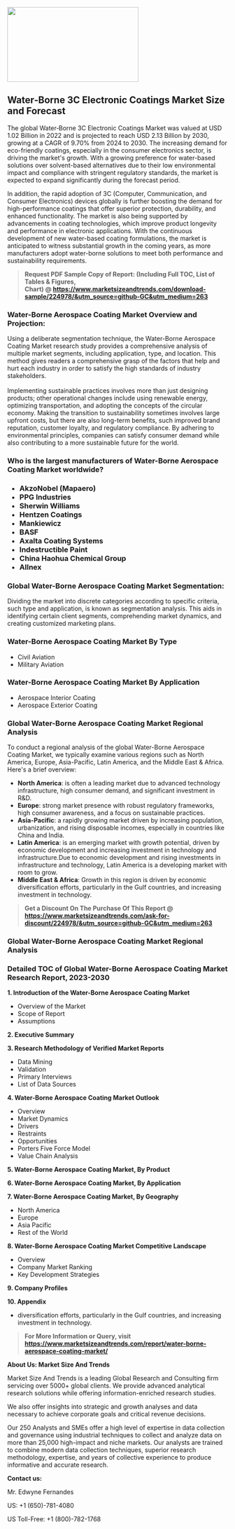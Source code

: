 <p><img class="alignnone size-medium wp-image-20088" src="https://ffe5etoiles.com/wp-content/uploads/2024/12/MST1-300x171.png" alt="" width="300" height="171" /></p><h2>Water‐Borne 3C Electronic Coatings Market Size and Forecast</h2><p>The global Water‐Borne 3C Electronic Coatings Market was valued at USD 1.02 Billion in 2022 and is projected to reach USD 2.13 Billion by 2030, growing at a CAGR of 9.70% from 2024 to 2030. The increasing demand for eco-friendly coatings, especially in the consumer electronics sector, is driving the market's growth. With a growing preference for water-based solutions over solvent-based alternatives due to their low environmental impact and compliance with stringent regulatory standards, the market is expected to expand significantly during the forecast period.</p><p>In addition, the rapid adoption of 3C (Computer, Communication, and Consumer Electronics) devices globally is further boosting the demand for high-performance coatings that offer superior protection, durability, and enhanced functionality. The market is also being supported by advancements in coating technologies, which improve product longevity and performance in electronic applications. With the continuous development of new water-based coating formulations, the market is anticipated to witness substantial growth in the coming years, as more manufacturers adopt water-borne solutions to meet both performance and sustainability requirements.</p></p><blockquote id="" class=""><strong>Request PDF Sample Copy of Report: (Including Full TOC, List of Tables &amp; Figures, Chart)&nbsp;@&nbsp;<strong><a href="https://www.marketsizeandtrends.com/download-sample/224978/&utm_source=github-GC&utm_medium=263" target="_blank">https://www.marketsizeandtrends.com/download-sample/224978/&utm_source=github-GC&utm_medium=263</a></strong></strong></blockquote><h3 id="" class="">Water-Borne Aerospace Coating Market&nbsp;Overview and Projection:</h3><p id="" class="">Using a deliberate segmentation technique, the Water-Borne Aerospace Coating Market research study provides a comprehensive analysis of multiple market segments, including application, type, and location. This method gives readers a comprehensive grasp of the factors that help and hurt each industry in order to satisfy the high standards of industry stakeholders. <br /> <br />Implementing sustainable practices involves more than just designing products; other operational changes include using renewable energy, optimizing transportation, and adopting the concepts of the circular economy. Making the transition to sustainability sometimes involves large upfront costs, but there are also long-term benefits, such improved brand reputation, customer loyalty, and regulatory compliance. By adhering to environmental principles, companies can satisfy consumer demand while also contributing to a more sustainable future for the world.</p><h3 id="" class="">Who is the largest manufacturers of&nbsp;Water-Borne Aerospace Coating Market worldwide?</h3><h3 class=""><p><ul><li>AkzoNobel (Mapaero) </li><li> PPG Industries </li><li> Sherwin Williams </li><li> Hentzen Coatings </li><li> Mankiewicz </li><li> BASF </li><li> Axalta Coating Systems </li><li> Indestructible Paint </li><li> China Haohua Chemical Group </li><li> Allnex</li></ul></p></h3><h3 id="" class="">Global&nbsp;Water-Borne Aerospace Coating Market Segmentation:</h3><p id="" class="">Dividing the market into discrete categories according to specific criteria, such type and application, is known as segmentation analysis. This aids in identifying certain client segments, comprehending market dynamics, and creating customized marketing plans.</p><h3 id="" class="">Water-Borne Aerospace Coating Market&nbsp;By Type</h3><p><p><ul><li>Civil Aviation</li><li> Military Aviation</p></li></ul></p></p><h3 id="" class="">Water-Borne Aerospace Coating Market&nbsp;By Application</h3><p class=""><p><ul><li>Aerospace Interior Coating</li><li> Aerospace Exterior Coating</li></ul></p></p><h3 id="" class="">Global Water-Borne Aerospace Coating Market Regional Analysis</h3><p id="" class="">To conduct a regional analysis of the global Water-Borne Aerospace Coating Market, we typically examine various regions such as North America, Europe, Asia-Pacific, Latin America, and the Middle East &amp; Africa. Here's a brief overview:</p><ul><li><strong>North America</strong>: is often a leading market due to advanced technology infrastructure, high consumer demand, and significant investment in R&amp;D.</li><li><strong>Europe</strong>: strong market presence with robust regulatory frameworks, high consumer awareness, and a focus on sustainable practices.</li><li><strong>Asia-Pacific</strong>: a rapidly growing market driven by increasing population, urbanization, and rising disposable incomes, especially in countries like China and India.</li><li><strong>Latin America</strong>: is an emerging market with growth potential, driven by economic development and increasing investment in technology and infrastructure.Due to economic development and rising investments in infrastructure and technology, Latin America is a developing market with room to grow.</li><li><strong>Middle East &amp; Africa</strong>: Growth in this region is driven by economic diversification efforts, particularly in the Gulf countries, and increasing investment in technology.</li></ul><blockquote id="" class=""><strong>Get a Discount On The Purchase Of This Report @ <strong><a href="https://www.marketsizeandtrends.com/ask-for-discount/224978/&utm_source=github-GC&utm_medium=263" target="_blank">https://www.marketsizeandtrends.com/ask-for-discount/224978/&utm_source=github-GC&utm_medium=263</a></strong></strong></blockquote><h3 id="" class="">Global Water-Borne Aerospace Coating Market Regional Analysis</h3><h3 id="" class="">Detailed TOC of Global Water-Borne Aerospace Coating Market Research Report, 2023-2030</h3><p id="" class=""><strong>1. Introduction of the Water-Borne Aerospace Coating Market</strong></p><ul><li>Overview of the Market</li><li>Scope of Report</li><li>Assumptions</li></ul><p id="" class=""><strong>2. Executive Summary</strong></p><p id="" class=""><strong>3. Research Methodology of Verified Market Reports</strong></p><ul><li>Data Mining</li><li>Validation</li><li>Primary Interviews</li><li>List of Data Sources</li></ul><p id="" class=""><strong>4. Water-Borne Aerospace Coating Market Outlook</strong></p><ul><li>Overview</li><li>Market Dynamics</li><li>Drivers</li><li>Restraints</li><li>Opportunities</li><li>Porters Five Force Model</li><li>Value Chain Analysis</li></ul><p id="" class=""><strong>5. Water-Borne Aerospace Coating Market, By Product</strong></p><p id="" class=""><strong>6. Water-Borne Aerospace Coating Market, By Application</strong></p><p id="" class=""><strong>7. Water-Borne Aerospace Coating Market, By Geography</strong></p><ul><li>North America</li><li>Europe</li><li>Asia Pacific</li><li>Rest of the World</li></ul><p id="" class=""><strong>8. Water-Borne Aerospace Coating Market Competitive Landscape</strong></p><ul><li>Overview</li><li>Company Market Ranking</li><li>Key Development Strategies</li></ul><p id="" class=""><strong>9. Company Profiles</strong></p><p id="" class=""><strong>10. Appendix</strong></p><ul><li>diversification efforts, particularly in the Gulf countries, and increasing investment in technology.</li></ul><blockquote id="" class=""><strong>For More Information or Query, visit <strong><strong><a href="https://www.marketsizeandtrends.com/report/water-borne-aerospace-coating-market/" target="_blank">https://www.marketsizeandtrends.com/report/water-borne-aerospace-coating-market/</a></strong></strong></strong></blockquote><p id="" class=""><strong>About Us: Market Size And Trends</strong></p><p id="" class="">Market Size And Trends is a leading Global Research and Consulting firm servicing over 5000+ global clients. We provide advanced analytical research solutions while offering information-enriched research studies.</p><p id="" class="">We also offer insights into strategic and growth analyses and data necessary to achieve corporate goals and critical revenue decisions.</p><p id="" class="">Our 250 Analysts and SMEs offer a high level of expertise in data collection and governance using industrial techniques to collect and analyze data on more than 25,000 high-impact and niche markets. Our analysts are trained to combine modern data collection techniques, superior research methodology, expertise, and years of collective experience to produce informative and accurate research.</p><p id="" class=""><strong>Contact us:</strong></p><p id="" class="">Mr. Edwyne Fernandes</p><p id="" class="">US: +1 (650)-781-4080</p><p id="" class="">US Toll-Free: +1 (800)-782-1768</p>
